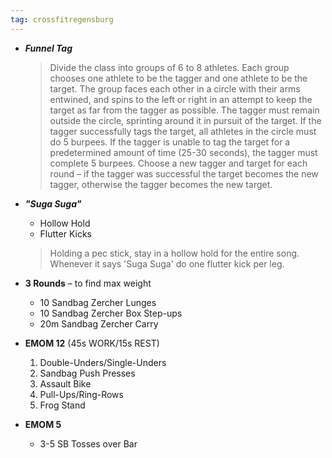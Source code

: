 ```yaml
---
tag: crossfitregensburg
---
```


- **_Funnel Tag_**

  > Divide the class into groups of 6 to 8 athletes. Each group chooses one athlete to be the tagger and one athlete to be the target. The group faces each other in a circle with their arms entwined, and spins to the left or right in an attempt to keep the target as far from the tagger as possible. The tagger must remain outside the circle, sprinting around it in pursuit of the target. If the tagger successfully tags the target, all athletes in the circle must do 5 burpees. If the tagger is unable to tag the target for a predetermined amount of time (25-30 seconds), the tagger must complete 5 burpees. Choose a new tagger and target for each round – if the tagger was successful the target becomes the new tagger, otherwise the tagger becomes the new target.

- **_"Suga Suga"_**

  - Hollow Hold
  - Flutter Kicks

  > Holding a pec stick, stay in a hollow hold for the entire song. Whenever it says 'Suga Suga' do one flutter kick per leg.

- **3 Rounds** – to find max weight

  - 10 Sandbag Zercher Lunges
  - 10 Sandbag Zercher Box Step-ups
  - 20m Sandbag Zercher Carry

- **EMOM 12** (45s WORK/15s REST)

  1. Double-Unders/Single-Unders
  2. Sandbag Push Presses
  3. Assault Bike
  4. Pull-Ups/Ring-Rows
  5. Frog Stand

- **EMOM 5**

  - 3-5 SB Tosses over Bar
